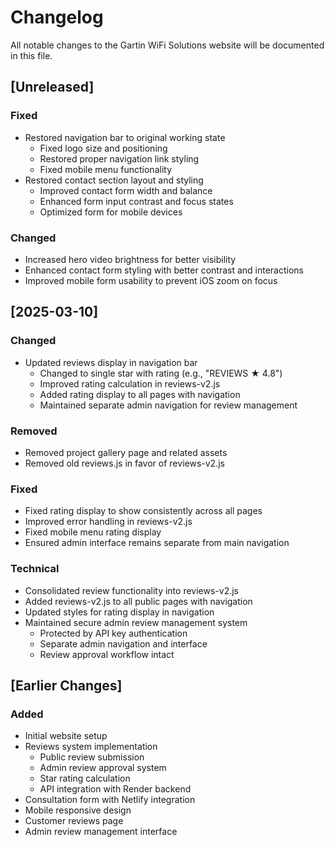 # Changelog

All notable changes to the Gartin WiFi Solutions website will be documented in this file.

## [Unreleased]

### Fixed
- Restored navigation bar to original working state
  - Fixed logo size and positioning
  - Restored proper navigation link styling
  - Fixed mobile menu functionality
- Restored contact section layout and styling
  - Improved contact form width and balance
  - Enhanced form input contrast and focus states
  - Optimized form for mobile devices

### Changed
- Increased hero video brightness for better visibility
- Enhanced contact form styling with better contrast and interactions
- Improved mobile form usability to prevent iOS zoom on focus

## [2025-03-10]

### Changed
- Updated reviews display in navigation bar
  - Changed to single star with rating (e.g., "REVIEWS ★ 4.8")
  - Improved rating calculation in reviews-v2.js
  - Added rating display to all pages with navigation
  - Maintained separate admin navigation for review management

### Removed
- Removed project gallery page and related assets
- Removed old reviews.js in favor of reviews-v2.js

### Fixed
- Fixed rating display to show consistently across all pages
- Improved error handling in reviews-v2.js
- Fixed mobile menu rating display
- Ensured admin interface remains separate from main navigation

### Technical
- Consolidated review functionality into reviews-v2.js
- Added reviews-v2.js to all public pages with navigation
- Updated styles for rating display in navigation
- Maintained secure admin review management system
  - Protected by API key authentication
  - Separate admin navigation and interface
  - Review approval workflow intact

## [Earlier Changes]

### Added
- Initial website setup
- Reviews system implementation
  - Public review submission
  - Admin review approval system
  - Star rating calculation
  - API integration with Render backend
- Consultation form with Netlify integration
- Mobile responsive design
- Customer reviews page
- Admin review management interface
